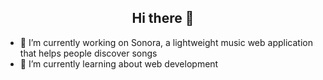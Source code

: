 
<div align="center">
  <h2>Hi there 👋</h2>
</div>
<!--
**willyliu1705/willyliu1705** is a ✨ _special_ ✨ repository because its `README.md` (this file) appears on your GitHub profile.
-->

- 🔭 I’m currently working on Sonora, a lightweight music web application that helps people discover songs
- 🌱 I’m currently learning about web development
